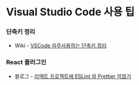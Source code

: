 # Visual Studio Code 사용 팁

### 단축키 정리
* Wiki - [VSCode 자주사용하는 단축키 정리](https://github.com/JuJin1324/VSCode_Tips/wiki/VSCode-%EC%9E%90%EC%A3%BC%EC%82%AC%EC%9A%A9%ED%95%98%EB%8A%94-%EB%8B%A8%EC%B6%95%ED%82%A4-%EC%A0%95%EB%A6%AC)

### React 플러그인
* 블로그 - [리액트 프로젝트에 ESLint 와 Prettier 끼얹기](https://velog.io/@velopert/eslint-and-prettier-in-react)
